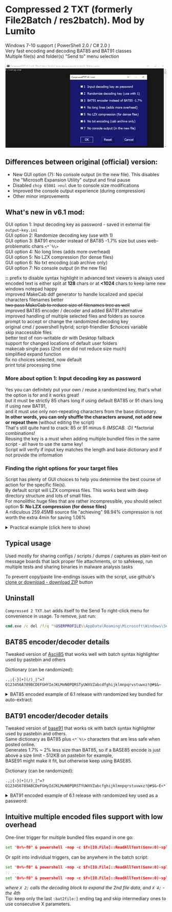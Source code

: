 # Compressed 2 TXT (formerly File2Batch / res2batch). Mod by Lumito  
Windows 7-10 support ( PowerShell 2.0 / C# 2.0 )  
Very fast encoding and decoding BAT85 and BAT91 classes  
Multiple file(s) and folder(s) "Send to" menu selection  

![preview](preview.png)

## Differences between original (official) version:  
-   New GUI option (7): No console output (in the new file). This disables the "Microsoft Expansion Utility" output and final pause  
-   Disabled `chcp 65001 >nul` due to console size modifications  
-   Improved the console output experience (during compression)  
-   Other minor improvements  

## What's new in v6.1 mod:  
GUI option 1: Input decoding key as password - saved in external file `output~key.ini`  
GUI option 2: Randomize decoding key (use with 1)  
GUI option 3: BAT91 encoder instead of BAT85 -1.7% size but uses web-problematic chars ``<*`%\>``  
GUI option 4: No long lines (adds more overhead)  
GUI option 5: No LZX compression (for dense files)  
GUI option 6: No txt encoding (cab archive only)  
GUI option 7: No console output (in the new file)  

__::__ prefix to disable syntax highlight in advanced text viewers is always used  
encoded text is either split at __128__ chars or at __<1024__ chars to keep lame new windows notepad happy  
improved MakeCab ddf generator to handle localized and special characters filenames better  
~~two pass MakeCab to reduce size of filenames tree as well~~  
improved BAT85 encoder / decoder and added BAT91 alternative   
improved handling of multiple selected files and folders as source  
prompt to accept or change the randomized decoding key  
original cmd / powershell hybrid; script-friendlier $choices variable  
skip inaccessible files  
better test of non-writable dir with Desktop fallback  
support for changed locations of default user folders  
makecab single pass (2nd one did not reduce size much)  
simplified expand function  
fix no choices selected, now default  
print total processing time  

### More about option 1: Input decoding key as password  
Yes you can definitely put your own / reuse a randomized key, that's what the option is for and it works great!  
but it must be strictly 85 chars long if using default BAT85 or 91 chars long if using new BAT91,  
and it must use only non-repeating characters from the base dictionary.  
__In other words, you can only shuffle the characters around, not add new or repeat them__ (without editing the script)  
That's still quite hard to crack: 85 or 91 minus 6 _(MSCAB. :D)_ \*factorial combinations!  
Reusing the key is a must when adding multiple bundled files in the same script - all have to use the same key!  
Script will verify if input key matches the length and base dictionary and if not provide the information  

### Finding the right options for your target files  
Script has plenty of GUI choices to help you determine the best course of action for the specific file(s).  
By default script will LZX compress files. This works best with deep directory structure and lots of small files.  
For monolithic huge files that are rather incompressible, you should select option __5: No LZX compression (for dense files)__  
A ridiculous 259.45MB source file "achieving" 98.94% compression is not worth the extra 4min for saving 1.06%  
<details>
  <summary>Practical example (click here to show)</summary>
  
Let's say we want something pointless as encoding a huge boot.wim from a mounted iso:   
Already know it's incompressible so we can save time, directly selecting option __5: No LZX compression (for dense files)__  

but just to confirm it, run with just the option __6: No text encoder (cab archive only)__  
```
F:\sources\boot.wim
cabonly

Cabinet Maker - Lossless Data Compression Tool

272,062,257 bytes in 1 files
Total files:              1
Bytes before:   272,062,257
Bytes after:    269,188,732
After/Before:            98.94% compression
Time:                   278.01 seconds ( 0 hr  4 min 38.01 sec)
Throughput:             955.66 Kb/second
```
_not very compressible 256.78MB, and took almost 5 mins_  

let's see how long it takes after also adding option __5: No LZX compression (for dense files)__  
```
F:\sources\boot.wim
nocompress,cabonly

Cabinet Maker - Lossless Data Compression Tool

272,062,257 bytes in 1 files
Total files:              1
Bytes before:   272,062,257
Bytes after:    272,062,257
After/Before:           100.00% compression
Time:                    36.97 seconds ( 0 hr  0 min 36.97 sec)
Throughput:            7187.11 Kb/second
```
_259.52MB, and took just 37 seconds, so it makes much more sense to encode with option 5_  

let's do the actual text encoding with option __5: No LZX compression__   
```
F:\sources\boot.wim
nolonglines,nocompress

Cabinet Maker - Lossless Data Compression Tool

272,062,257 bytes in 1 files
Total files:              1
Bytes before:   272,062,257
Bytes after:    272,062,257
After/Before:           100.00% compression
Time:                    40.91 seconds ( 0 hr  0 min 40.91 sec)
Throughput:            6494.56 Kb/second

BAT85 encoding C:\Users\z\Desktop\boot.wim~.bat ...
7.8508956 seconds
```
_334.78MB in ~50s. As expected. For such large files is not worth saving 1-2MB for the cost of extra 4mins_  

Large files also benefit greatly from __*not using*__ choice __4: No long lines (more overhead)__  
```
F:\sources\boot.wim
nocompress

Cabinet Maker - Lossless Data Compression Tool

272,062,257 bytes in 1 files
Total files:              1
Bytes before:   272,062,257
Bytes after:    272,062,257
After/Before:           100.00% compression
Time:                    40.75 seconds ( 0 hr  0 min 40.75 sec)
Throughput:            6519.90 Kb/second

BAT85 encoding C:\Users\z\Desktop\boot.wim~.bat ...
7.8476116 seconds
```
_325.68MB. When I say more overhead with No long lines - I mean it._  
_Just unselecting choice 4 you save more than LZX compress, without the extra 4min time (for this file)!_  

How about using choice __3: BAT91 encoder instead of BAT85__  
```
F:\sources\boot.wim
bat91,nocompress

Cabinet Maker - Lossless Data Compression Tool

272,062,257 bytes in 1 files
Total files:              1
Bytes before:   272,062,257
Bytes after:    272,062,257
After/Before:           100.00% compression
Time:                    36.39 seconds ( 0 hr  0 min 36.39 sec)
Throughput:            7300.26 Kb/second

BAT91 encoding C:\Users\z\Desktop\boot.wim~.bat ...
7.6984016 seconds
```
_320.33MB. BAM! The most efficient text encoder using just built-in tools in Windows 7+_
</details>

## Typical usage  
Used mostly for sharing configs / scripts / dumps / captures as plain-text on message boards that lack proper file attachments, or to safekeep, run multiple tests and sharing binaries in malware analysis tasks  

To prevent copy/paste line-endings issues with the script, use github's [clone or download - download ZIP](https://github.com/AveYo/Compressed2TXT/archive/master.zip) button  

## Uninstall  
`Compressed 2 TXT.bat` adds itself to the Send To right-click menu for convenience in usage. To remove, just run:  
```bat
cmd.exe /c del /f/q "%USERPROFILE%\AppData\Roaming\Microsoft\Windows\SendTo\Compressed 2 TXT.bat"  
```
## BAT85 encoder/decoder details  
Tweaked version of [Ascii85](https://en.wikipedia.org/wiki/Ascii85) that works well with batch syntax highlighter used by pastebin and others  

Dictionary (can be randomized):  
```
.,;{-}[+](/)_|^=?O123456A789BCDEFGHYIeJKLMoN0PQRSTyUWXVZabcdfghijklmnpqrvstuwxz!@#$&~
```
<details>
  <summary>BAT85 encoded example of 6.1 release with randomized key bundled for auto-extract:</summary>

```bat
@echo off & color 07 & chcp 65001 >nul
set "0=%~f0" & powershell -nop -c $f=[IO.File]::ReadAllText($env:0)-split':bat2file\:.*';iex($f[1]); X 1
@pause & exit/b

:bat2file: Compressed2TXT v6.1
$k='efNVd3#S0[R6^T_HlpmA8Xz&D=n|7E5OiI@4PW{}1bQjGC?;rw~.F-q)!+Mvct,YkBxy2Kh9oga$s/LuZJ]U('; Add-Type -Ty @'
using System.IO; public class BAT85 {public static void Dec (ref string[] f, int x, string fo, string key) { unchecked {
byte[] b85=new byte[256];long n=0;int p=0,q=0,c=255,z=f[x].Length; while (c>0) b85[c--]=85; while (c<85) b85[key[c]]=(byte)c++;
int[] p85={52200625,614125,7225,85,1}; using (FileStream o=new FileStream(fo,FileMode.Create)) { for (int i=0;i != z;i++) {
c=b85[f[x][i]]; if (c==85) continue; n += c * p85[p++]; if (p==5) {p=0; q=4; while (q > 0) {q--; o.WriteByte((byte)(n>>8*q));}
n=0;}} if (p>0) {for (int i=0;i<5-p;i++) {n += 84 * p85[p+i];} q=4; while (q > p-1) {q--;o.WriteByte((byte)(n>>8*q));} } } }}}
'@; cd -lit (Split-Path $env:0); function X([int]$x=1) {[BAT85]::Dec([ref]$f,$x+1,$x,$k); expand -R $x -F:* .; del $x -force}

:bat2file:[ Compressed 2 TXT_bat
::DoW4QeeeeeYE3Oreeeee_^N!Geeeeee]3P3e||[f$osWonNhwJe||m=?N1d7eeeeeeedz5rRiS|X+XhvPBH|8iw$L7RIp}I_/_zpe&UC[=Gtx6py=K,C|Dkk{rz,liAi|~eR3+w_BY&Mp5?wTqFYb,X@S71&bBUI~9/jmd[-p$|5B_))uiV(&=F!=yK7/D0wSS+e8lWk6c[C[L7z!Yzx!9Qbd$+}eM-gtONCfC9V-kRPb=_Q2W$;de^CVs{5sCCqm^NDTiM68EErm|65vz_;(oqAE?v9Hir[FpQRcO~3Fa4T]z$38IP_N7efIGj8!gYp&C6|y4/p70)SsieR{G,#.quS[.!jkwK4a$HZ[?NpFcg,c&-S}Zw(rGtf3BzwWkS-up3wJBO;@08qrfTwRC1I[=Aw@p5_r~#[XxbiqQC!U}^efIeP5|[-R_WUeAzQFe?RUbN-v2!tsTC@&y}}S^HEFzTyWB,@;dl6Dd0Jw;=#T9@_n5Nr]lL07}4vqKrhP[C0t[]q.e[0nvMzLqtuc.e|@);6w$8wlqoCh&Jm/M_mfJqkEfV#q()9el]/.|_bvxiAyD[PO[8z8B#5X!VkftJBEjG|;{kJS$8N)K-Sf7O,-BU,!ni26&hE)+)gX8w8!-xxY1^1}i5FC.RFHs{8+K1CoNyb1ovZDdY5y)2c)9QUTWo7u}a&!JR3{/k~|7)f{Y12@x)yuui,RTMA[i?k]dL96QrlRr2e+i,SuG=33xVF6k95+}^Wpf+Dq[2[TL{VjGOoBx-4&A72B+6sP6i?+Si(VWWFIqndcbjL~1MgavkI/kdQRZef.I1ZgjeL}?jW0c,~Aa5QgiM2M}l[78!JX]3hAM1Ps$/n3Q)ETB2r2VB&^Yljf.3OK=sk6Mm.k@M7diOaB{=,-kIFx)|B2/e]z!u4/povuH{=+@OMc@PS@uNIDw!k8O|DF{&&u7mM^|cR{I02@XJV01BruU4t8fb8W/Pc!NzBXDo+G/8vs-RCxHOkq{@t5F;xu7uQ$&s
::~hP)egsB?k$w{Mci{j)/}RPn.m51$?3V4mcEHQ]=VWW]!?{[-#$@Dx}-Mp}mqV$d21J9~Bn5&M-)dG5~qZfa5.6hQML/]s/BP;KaoCxO$u93}Iu2.zipnrx?7g&bM^d0yg;FeE/QbAVE6#cDJi;UfA.#f_2qX;[-)@4Hs4)u,KMOTHPG[H$PQKI~^!=Fjk7{O@{@|y#aJ_&3jeoGPYjxB3Pd$cGcR=P$(84t-fCvqz47o6N3Cews63DRGyGUm5om}bHpOC]#v,v}UMvm.Q/L?Li{r|s3m0;5)#Vt]DN-4^aGqil61lWIO^+MoBC+R=?W!UGKhxwg,6#[hed6!S@=57tm9_G!?dG,mPfk;Q]fzp&uREH9b+g)EYeJCUQ7f)Q,gi^4CGTK]P^~sAhDrKl}7.AOs7?GQ-LF{)hm)0g,Rj+89jH;Ui?$D6W}=K3He[yBwB~@TB)jfX6m^!QEpr83BPlVChFoW4w)9w8xGd0on7b&0WzjUEjmYt3epvz$G]&6XQRX1UjUW&b8NqeecQez9P;tPz53&@DgQa!-uW~E7|7im{kHF/F7l,7rK6[,KacTUNHcToWJC+;r6a.{I$Wi|m77/k(wCII8h(6y)7]n1A+pieJZV/GE!b8AM-Glhl)[6QenDpR#@hgG^[AT/ltA?aW}-o.-f02=iv#E^z{t2D~1kDbc,CH6C2YP_oGML$shb[s!0i_]yVnlBIuh!)n-K.8FsMlF{tGQG(tRAo(odw^Ytb5wsahW.9E8gnVoqD)=k8MXhKcpldFs9B$V^p6pbD13kM#7eB~$WTVO+R?_+[CKiB|3}aUA=PlEYLa$nh/iFFSw3[mgnC[N.R~Kj$o3p(168&/ez,#,sP~GOQ9UIrkWRJiA)vL.#Xa!hwp0C^?i.S!$hh}d-T.X67_(zQB}@oHIp_mv{QMxn-1q9|?J+w2|nBOx-~Wjhq0{nZlJHngdXM|?JfHr3?6In;1ZFGVS5T$v_}=.+bC|[@Z|yT/X){k@qZg^1ZAaB4.
::$T0qS@6YCr=!dz7A2#;dW5m19}&afhBp/AfcS~}|5.=F$TWnSJg{[S)-]!V!sLG.@1m9?6&Z,8l{zof)3{YfmX~2]1HNr|LpMR/L5O?N&V|nj-d5&A0ZSMQ&Fa3}n7u0|7s~#JSBlirAx8~raB@)!nLmJ,Kgzo#O=J.GA)FEL5fpLurCaSW68wgyW};p]M}xC9Jp#[L2|B${^zh{==?=TEc{0O|$EPj#$9XLkVR|A21WoeS@qQtQ^;D]ml,H]}60XVuY@ld~;uyySzpUm!NfmH3G)eXKQH&0UXEJ){0Rw#]W6OZ0Hs$YBe7;QC0m/8v#_]DJ(f6iiOyr,|Zsy8OrrbHfjDJD#.G~$&FO/L~v)FB1XHL0]/[5Q8JNw7lY=}U+IY~n0iRLmRT|/N.v!dHgH,1={(VLqU$Ng0GG[sj[PKjT{D}UeCugfgA3gBse5$+M7mc_$.jQ{+ptVef~DDG{D.-fxnNeO)#?6!oqFGT0wso&Ke$cJL2-9Mg60x;|!N5$JtowC+HqCDct+jPUN+WJA+lqnI9Vxd)+,{~=J=sJ[_cDz/{H#20Z+MSTjq0sbcCi@mH9;d!8+)u7OQyvbyJEyf9IB(Pihpu!1Wo-To)/o5V!/Y9Q;4k}#wbkP}{0kKq#6dL+?hIy.[WXKxogi[HhGd9O-pC|@AY(7.;aDLcl4Uwald|_z+2QSR9EH#V0c6hqwV/,)9}QnqD}vD)5Q(OYc2UA36uZ}X!||cS&sDYb6pl1+P7U5B5XIYR0y#l~8w}I!Do4Y/I2HP|4@O+6{YZlIU;j/1(ZsJ29XH3uHY9c./t#4mwS7xT1?U!nh-mnXAJZiueKaTd-~Y16eDj+h[a/7wX!^X}baBFd|$V3KL]^orXITdA6cR,Wim4tDM)z!UvTdd(c{+}={c?82/6XTP#}f;[jF1+cu$=s#J?{zUwOYlesgrbY4pbs0^t^TFi4lPV}m3).LT]!l/q+KLH9WG(zD$8K0@)Lh()N)1nA2Ob|1RKY)M{h&H=jm&^
::^Jm$gNx,gNayZnYp@Ec&l}2L}V2WvFbLX.}J3o}++|_B&)#ET~VlDL9TajuPO.U!fGQ#X/)]ACv?Nh3GHy}wwKWH8,gH_c9!Ba{TWPgZeDT7l9;JIkz_B2/oi,=58s1lBxVKDYW2Mb-SpF^pkB(wi;oh]]o{U;ry?I;khIP@[-B+xUq0SvZ.Q,MXj^i3W=Ee(4qW9?$SjRL^a6RzDf}u6yJjk;IeBa[eVW6HHTM8T^UHkHwUe&er#qTKYnB2MB@qd_rk-a~[XCpHr5VbAgV^fH?dW(owFt.kVtO}emeF$;uh-,$l^RW)YblC,gOld-F(S7N_H4_$DQ.1!NF4vI]}[IE=V,vG^QVWoEN8)kgI!/T5YlT&a]bZ91|),UIPPT|/ntRizL,(~dTcJuuwGT~fD1DhLXTw6$g~2pHORy(x-OVNAvR7Vcg6|T7u?!4yx&b{36_6_LM0kfP,kEm-1QgS9?EIqzNBJo]t0YbF{b7u|EuOeDCgJ&[Rkxo6Sp0Dr1lTgbCCur0RNe8LC;Hwh5slv3$lk!fnPRFdDZ~NeY;b@_DdyS+_?-w1sJ7,pY@A0pb!+)XHmvsGFKg-I+~f(aHdns,^iag7a7O9#)bTOX~2]D]Ih]s~erJ2I5m$~8ml6Sy!c)o7-EI1[p.evIikpI9^sfsQ3p2PZAFZf$mM@DFe?-2HRjPS0cgB!+w8T3z$tV]poDz02JYhMT]e}lxvFdvcsB3OD!_3Y}=1ola4Nz-O8WL1;rubBP4b2LLfzavhRwXqw]$gb;~,+fbIHRy3WC~pLyK5c5cu;3B{Bd[JS[;{=Z$!.L1R6=q,m.,#-/!(o&dX1(]Ylh?}9OUMlSLSkCG;&EgpR)$lKOjxg6[w@|w6Gv|k2QQE;FfDBtis9!d@g5Pzx^g&WVwMTW.tVQ#swFMZ|o#z}442pw^Q_[m+-}uuVvwm,3jTQ|/x]=tmJlTZGiSBQr29g/|NK~.j!Pg@$=ndDgL06GSj14N3eJF,UxZKO0xK^AmaoX19RZ&
::J=B|XLqg-F~v_=UX{(&7Q9BP,jYytD_)tvvn4o)]y(Z]P3(Kc|P6TZO3q_0)2ZaG$FA3p]I],~dyHonL3fC[Xttcvub1j2#NONg0FTQCXTNzx[$rQ!IO$~+&2]v?w?7}/]s-~g-bep||+#k,2O0;~wO,#F^3htB(kkrm]l&M9kfv9nOipi]+CmMsfwJf[^4f{bep!PZ}fWYCL-r}z.fmHSP|YdGK0n^;j!fxcgE1z}lCp[y!91,BYIpYdiEoH$,-Exk@b9qKXmoGQ|kk07aAe7(ycO@fBFo0yeQBaWs{1V6VaYb+oq1,YAO{|{rG87=dYicP25|OGI)qeet.+T[ch]RYanT3S00fL}vjGGbn1,YkSqQ[w;Qy@Gm0ZQgZ[KkIy?kKc,}$)4sp@,pGXg,hLXqAuDq]uhRn!&]$]ep0&rVwm;WnUx9XK!/2i@au5aVOMmVMP1ADL!^}85{LAk^kD{=Nh9c/lm&{VH[$XX55h@0JL._mI7Lg?n=EzQ_Wy-W~&hBZJ.@yNQ1]@FGfLS/aHXFvbX77lF]lX3dUF90b[7bx.EX~BCE=Rew(Kk&JwqjBZVUot?2bHBTIKnqjW~C8Y]/da2^]E-#o@B@Ww]s|b0x&,ZZmUNq2eJbE1Q!i;7?$pbz[$Hp$04_ddz&[alR$Tzs.v,OOZKlQ!J7~t[-APE~@!$Wo&bNCOL^F(^nBCba3w]&Q2!uAj[i.QuM7gl2Q{vr5n|~R5D&NSa0@omY_mn.1p6=6;;6[NVo02pZPCKVOZqHHMkm46R|0iBLB==iaN8h?@pWeVnU#w/$p/dBkS^[y)XPOu#r.$65qNLV2^Cm9?EMbwJ~6ibWYLdo[(pEbWbtbS/XbK$}+9^K[Y3,PZe#kxwjd1p$4Fow2Fy/vEJ5td|a8vpD84C^7iQ,G;#zP?~,YH97jv|qa-HfHozeA[^3Y;efhf&!tj.V($MXuDXm1Kl2_uz,v;@!#yng&(]Q4OL^x{+}_)q4qAFD0G7D6YeAqPzOY+&x{iU[
::dzi?ianXw4=H9cl,vY}y8byX~TcW#38YEk8z|a7c3VHQ[8#_SdHNE#eI159?kcm{|oomwm;$lH-~6-oC1o8P#f,520O/fm,WjQ;5qkDUcojU(HDyu|azncn2RLnvz~IRTN,/O1XVZz+h_T?}cso+AkSJ_Dbkdm.kXA-;O)Ek+t?hX|g.xtUpfe0a5szT(m,qi{~RZ5Y22ATEyocd[odEPvPH|kBX6adS|l@r~SEWX{z4a3/r,|2bLbOgoK;rH).WT-]G;?]OH&AIXeZJ.aSJ4,)Ip(u2,B6wdzQV6{/|ZrB806[8G_Ot!O7=iOPz+|0X7e1p{Xl2LQ)GgVh1#nZZGW/.&mH,QhP2UyYw}Gak$Da,Asj~on~o=g^r+-3C75unx1b1I_ziF&QwvS^Y3z/?pfc7-GGk~eE^!JLil/_l)&k9XZAKBmj2U-W;c{zHmq+x]IzWb@ULMIT&yjYp9Yuo(3Ymi0oRuykKjY.]UL9M_+XZ_[ID)kLd=[n}kD^(6_5M$#Q;^O3u;;P;lNr[QrHYvP/}Td,T-f]G|kQ5RjY}Yz[2X|YUSf{1Y_yd4lYg3]zwEmZx?|YE6V1w.FO_j;F@U_^no_?ukI29qMPk1Ar|^A=UL5c44xj!=?FV[wCMr~Cr@~8wJ&-TbzC$Z1-I6NsN=8RUylK+k7,.DLEghEf-fOuTh,!N^,BI{g75f}Xa#,L=kOP_)5Z{Z@Lhiy/NM_3dLo)z3_Zeye{bW3[$W}G]-&vG_&VDuoO.yw2?e/roA~y!3/aB37)NX[X1bLE,Vb=WTK!toOZIpOo4XWZw.B0UN~2[~y4{Uek=w?P1XF!;FTLFF@6&H;1Ya~2Q2ElZ1g7[hAg$3NnHw@{rYNDzOs1McbGf|1#qJ0qC@Ya#CFMf}(AJm4^op8@(FT];q}xmR;(ZgEXu4jwTy~sPhe8/#-s7,}WBQq(MavrZ7C9-L^k1z.0ek~l2^1+!5H#=uhA9JjM#M.YwDL4i$bXTyd;-w&5mDVv#^v^.OjR69O4
::6CunH$X00!r/3#l.5}aTJ?V)rk,bT]|jT2)[-yrOJKB@fTz[o5ff|0tHp;l]DscK[ukx)?8UzKT~uF9LyV1TcD7H_,C,]iv{7G#uPqm,hNOXbBe9;f;1IadUn|(6aC}RA=_OrT1/OYz$g11.60M)_f~EHN8/!mJ6d{Gky5?#.RK(7j?I,})7lK33L^)fFj|kQiqGkuujCsJ[Et8;#{X{N-WZc8s.^?+JXApf!t[/uBXmy37E+uzwUqGB~k81{7fkj[LKhu=PCAQ$Nc0pGH1)r;xP|DfcjsSYPpC~Tsvo1/d#4F~@MK!6Y99^40QA3R+UQD1PNpZ4u30=rwz?f^HwVUt-HlZ@F#joF@pCg/TRT@_icXGn6l8EdLkjVZHeP!mngrUKqY;ifF&DtUTq=T7E!~_]?@WMuS6gwZqLe[yF($,#_;Aw&6JM7qGeYa7Fj~[FY@JC&)w+8sUHpGo}z02GT8q,rVRsuqOhclKeLhNsf/QmUk6L)m(m~H1j14P0F|w-=,quQefg1qzx6a1_r$$BZSL&enFhdLz+4wCSUL+9|I66Ao$n0N,~P11@wlrQ^sVVi}npAGKmz6HB@J?Iv=s=L|hvLRr,~&51}kBg_lu?oG&h-7RU$,N7(7[0/5ETQH~LS2?o(0&&$V~FH4vQ8h$IEH!]-H9tTKgflAnZ$fKPpH|9j1y7P=xr$akDgy=3}b/!6;Wd|n7}+ga@voR4av995/Pue9aJ-Tm#CzPsc2PpmJ8d6P_)8!lQN[2V0~e?7u.R/Lk;,?b8T4tk)~D{7AIFYmmT=#(rdZ7}}pB3WJU.[B{RElVTNYl;gwL1G#_G]0rMqsp@-nAa@uT6fY@1UH0k#Uarik3ro?WgT83Yy3Ia6{c=c
:bat2file:]
```
</details>

## BAT91 encoder/decoder details  
Tweaked version of [base91](http://base91.sourceforge.net) that works ok with batch syntax highlighter used by pastebin and others.  
Same dictionary as BAT85 plus ``<*`%\>`` characters that are less safe when posted online.  
Generates 1.7% ~ 2% less size than BAT85, so if a BASE85 encode is just above a size limit - 512KB on pastebin for example,  
BASE91 might make it fit, but otherwise keep using BASE85.  

Dictionary (can be randomized):  
```
.,;{-}[+](/)_|^=?O123456789ABCDeFGHyIdJKLMoN0PQRSTYUWXVZabcfghijklmnpqrstuvwxz!@#$&~E<*`%\>
```
<details>
  <summary>BAT91 encoded example of 6.1 release with randomized key used as a password:</summary>

```bat
@echo off & color 07 & chcp 65001 >nul
set "0=%~f0" & powershell -nop -c $f=[IO.File]::ReadAllText($env:0)-split':bat2file\:.*';iex($f[1]); X 1
@pause & exit/b

:bat2file: Compressed2TXT v6.1
$b='Microsoft.VisualBasic';Add-Type -As $b;$k=iex "[$b.Interaction]::InputBox('Key',91)";if($k.Length-ne91){exit}Add-Type -Ty @'
using System.IO; public class BAT91 {public static void Dec (ref string[] f, int x, string fo, string key) { unchecked {
byte[] b91=new byte[256]; int n=0,c=255,v=91,q=0,z=f[x].Length; while (c>0) b91[c--]=91; while(c<91) b91[key[c]]=(byte)c++;
using (FileStream o=new FileStream(fo,FileMode.Create)) { for (int i=0; i != z; i++) { c=b91[ f[x][i] ]; if (c == 91) continue;
if (v == 91) {v = c;} else {v += c * 91; q |= v << n; if ((v & 8191) > 88) {n += 13;} else {n += 14;} v = 91;
do {o.WriteByte((byte)q); q >>= 8; n -= 8;} while (n>7);} } if (v != 91) o.WriteByte((byte)(q | v << n)); } }}}
'@; cd -lit (Split-Path $env:0); function X([int]$x=1) {[BAT91]::Dec([ref]$f,$x+1,$x,$k); expand -R $x -F:* .; del $x -force}

:bat2file:[ Compressed 2 TXT_bat
::gSuP2(((q{<z((((((kc((((((((}bE(I(((G&0Y((tf((yGDe-z[hG(((((((((g,6.LYj@m#DJRN#^R-5Gyn%<7q$xWs)b8_?YGz?%BrfEI(|J.Y)iG(dj|xJY((bc8Rok$1>/3`$tRWD008[gw[b@/fKl-i|2=!w#t?g.]K>,3gGZ9M,.((TpuR[(q{<lZ`S5opZdY<q5nd.sd1hG|G7?_9(E~x(_(~)=#f_<,y#E<?$auA(eRs&&*#xhz\[G~!t>,c^tbE8c_BOVGsr%>6azBCfVDTY?!S,uxCqbAF((F(<p254C3{C$$;+vP65;3c5;PY{x,Y7{@^mna&*u#OG|72Pp_k1;x<LmHH{X)}UikxU>7NWa!e1.)s/0xshbG>d3!MY)]XSg_SI[8H?punA`-`Nt2q<)xc<x6<6f8.eD8G!3Zqb|f?(??s[2ScBXFVR]6-!6YLPzOZ3A_&}`*t^..21t+[ao4IX+bmZEwk?k!e)0.I{3$pj>Sd!8m,@W.<_XvA((6)R[N>}JP-hF@XIfI-7gnwf)4sW34pxo;BV,Dw(+m]r,}yZe3)d\<CEi(@BOx-)>k{7i$lnRf*Z-@FnJ6zDJ>yKVIT.X.T^\VaHUx&xkY.9C2Ky-uG7;,nS7-jX\InJjnNyWmxp>\?E)4cGARV+}@+HY4{,=[yW4KN=q7u]]8SEmNp@-|N%.7OjoQ=H}w*o0hA5az$pBWc]A(`!a#V20@95`};`F)a9FgBIkdz\jU=M6dH5#.E6F1!z$|fFn8<Rf{4vGF/V4+@4%<#]nXy%HeL__aP#tacFc9}DICsWO&B@aMRH}[;*J7{s(mG8^eE2O=rV+kpsAa0$wl^Z/[x.l=6|zhe>y0?8H-C~v.]Ea,#LsdgAc\xG^h|T_XE~<f}8#jZm$h6DHC;JEmS6d_=_iXQ2c=1;lGt[(rsEu_!g~!_Song\^Okk1c]Z.z%*`9FpV#!<wd3Q5l]=*yR9h9T$z!_6h&v./LT\}bCk{HURd9p_1dDmE
::SoB83@ky5L&6O;|m>dA{kQpj~]SgR7oDZ\6JcfS,j@yHg\(Vr(MwfclLbcMv%{\!Q`!.ouD|M>qO7LSNVE^/.hI1CMw36QV_Ac4cJe#vap[7vRQ`[*B3D&+[EmjVE@{F+24,B*_J8BC=i^){2-6F~bvqAN!TLJV,1y]XrP{pssJ/HY+i.Ln#70Q6%`-].5LIGi6MA,.\($?qzP+r(g3s%;\q8V^fy0IFgT<JBmplnO!V`/b)0DNObnzWl4dnj<nk2tLF(VB&T;+Y<\uukKuA}wY5`D#ed&qX<3r`g5,$)%-U^&udT&iXE7UT+ru6M&>BjF_zi2=-g9.f-q+H~N4d4ce7ffOI\}od9|WdS$y||`5?v52vn@-HM@XfX{g1[Yy&Uh44{8*aR7IsO{(7ufJIfRPh]YU@t>&sP~>_h0Dw9h*3>Hrg<aPxW,1K^2\R;>M8ybx0.f2{VD3P!ety=*OOa&UxV.)+V5xNJNIR_f0SVTlQl4m,hb(Jkc-(<_LI>nS46|avx?VL9<waK#W+^t3.o%Nd,U;vm}miTuDIV%RuGZ3EI.l,CY0S^PbgvveuZr%CBtK-q\fNgm#a.NigWDn]}E>t6I\;)chQyn[OIF?6&lC=exhzJB5$s!v3wr(Xyp#M{mp3fk!\Jev/tFX%bH6LE;4yfJ/ODc?wqvd{rEv^U$/wX71#w^zOM0H*?/A~Yp~XTz1$X]}+,11QZ}<m8#F&r,mR,l~m06y}4fo.hF%nZH[\M`cScqi*k<!*lcI9ZlZV4FITVQGakAld]MMXnMpsdnzr^6/_lvXeiNB85>nqKj2C?Jy0t{v[Ok,=h,^qV)8ovhcQg[DSMLW$?%E@|?>+]oQ{ZE[6#a;-ls`toXn.s<7[Lh*vU)Q~wy?~\jbEgi#l7y7MOS=Sf>Iwb5xv8yt<>jQRO_8@4##]UIn^w`#O|3r3XyyRP_]p=[zykA.h6y|U>k>a6~<_8-9>dT9M|\3U!{LUw^X{c)tI,^Lm47B~6UG0r=mi?n?qDk^l
::ex&t5td]K~tQLoMl|U\9\=7dRk;-27?`NKYuq~Z5qieFmppl=NM@BoISbz}46=w&^p$1z#/q?GFM6&w$>{FpLFBKFU`y~xuh.n=d=2OHufo*NC3O^_,u4/M<1~4<5n&jw|-@|0.^.Gt.?c%uNLtInv}RWyV?9vW3C3f[w{HJ`xywLlPaJ9)tk]aIY*O(9Y6HJxL0<\gC&6&F#.U&Y<>&4TR6,yp9^M>tgT!5em?;TDxMx3C461M+KwxnO%TYsUVWo,`s[H9;Emu!v<u7>d]-N[C%)G{>.Ri=v@(WVuM4_!!i_t3pu{-Lu|kiUTmI2pA|))hNs)1P]?knY\|\ZPIhTQ$wk@1FS;%ORp~Nwp/bdm-.YA,D9jL9=@O;Y;x~`z=bsB5+!LplS=ex/Gak%+19<l11{jd>5dkXv1-B3Wk$LhM4n&@[4P~XAd>niTz+Bg1QHUp5\_Nu4oc%5%Y~eroc.jQAKT]#w7^?yIFb$AhqjM7R\Key#L5`C)#=i5nm`XFi6TvyB}5EMZ#e|od~96qK8;TM_OR!zEZ,B*!Oqzm;W>;M{Co<@@3ZiQ|/~UYi*=*H^fV$9&dY@o2@Dm(t*^mr)f{I}Q8,/[i\Z^ntxX)}y`yN<3uW4dqD0hg3OwP59@y}Wac.3w#z,.Ol0bEY9n^cwiKg-_odi>PA10J1)jHD6EJjGc,,o}UV*7/W$PR}UL`Vxg3Ag47qg[X/Kwt0.KldS`KEcSJ#}yf9*QMCS!j!7RUjkpt*N5&FIL6v8^W%#Q]aohmUY\+>qB-uxDl^Ft*}-iv\l>dsHNsBH`^k!#vqS<0}s=J,1Zt7wQ#l4xtaa|5=^{K(x%Qi}BD6T#./iXqLG!+/$Cd1r]qocsgq[f2#Usr)v5Dg~AZ*O$84es@Sad,6IvvNT5/x(sB5*v%$ycOcr[MQ]*RvaFt^%^p3=^&cy.uHBr@4Q9Jb+wU+?b(<m<Lx!gO!+&vLYBn_]@uDV~^d-PkI(A#k]YA/Y>*]N}+-wk#mo^ohKf-]R!Dw
::Hb>~v/~cu0>,]On`ckgdXgo-,1nD`s%e|nGsr+!.Tf/+p3pmRLrUE_z-i%Z\Na%~hz}a\V/=z_J]qk~RA;z;N!*!0[#?1$S}u\vQSpZf?w8?pgxS8-WNY~%%Hsjr5{sG+U]%>wL~{h3i.j#J4XC6dCHRL/#M=Bd/|VTP-/r4T`TN_Uf-+P([KKu2%<R1(2[su-\.e,\O2TEQc`w~<T4yPbO`JgVI</@}Jn&V<@%hds(={+RgXGIn-Wb+5F6p*rG]@S]f+ZPhi0%k3]mLCWMBk2P`~j15^q~_v&J{;GpXYeWs3+v-]CnbX5IrnRf*$(.=@Q+EnDrp$&%m##cC~VG5oY]#VU}<*]fZt*fp&p6W@Afp>g>jU8So90gTs[PFov`z62g6EW&~Nd66gwZW=E9#P_8-XjdJC\S^(U`@g|DG$hH_brBCT3jF1t}sR*wW{Xb\CPptWO3FI/z.|]6}JI-+h7a2G/o_`I}?m1c;/tA\q~860Kt8Q6w3Yz!We5($_f8%Zbx[HTm/Sxf*o[k,aJQ*l-s7|ql~Ss=f;l.Py#wv2X-3&Ai6{4oVKDv/anTafD!Q%+n*n~ZC-o2WiVVSv}t,^K=2vYN[Cl<SK_cnbtIxl+bld$eCq+X8A}dd3EymR~~hYP=r1G-b[Q9{CrbszX0/8<*Xa@mZ.{p6>FQ&ra0m\_+<Pq]HF<2C{ER5r$n;8/xYCrb!A0]9^Go}HmWO!K]rKfSJv&hNwch8WC,OoO6O(8(bpA%)4chF)3mMh+A+cqT4cB6S/sEDcX{?3xc;o#~8[l?HG@fq+8Z)p@z/L80N4$Y[PK0_*.5~UI=/U4Km\FcjJ>u^&4S3tdA.puXI%OZ7=/4>p{47X+ATaH?zE+sWrTB}_dm_]W2[@B](dulXKswi&torW6Z~A2$X3f~@&?T?g7]Sv{d+~egb&*Y]a)N5/]7b(`}ZpOqV9!AOkt,epxp2oV}]C$Lj}TL,#8M)RTuA+Z9VgU^?{-!$t#u75fMR7/rB0<6;($$Sh!0d
::krNpIrv]+CeQRa~Y4jpPf!GJ9qA-0E?)$jiO-|Oy#Jt`#}50|Y=zD2HhL\+Wr-~;OBOC5&Tx]xy6MC|`I~(L,1=@+2Y=\q%S0G+~UxW*6~D7I$$)v+4W//\\I\E`x{P0/!Y/SnrrUXW&Ik)FV/`YMJrm2KL}KM([M%x0QF[W>>cVd#)WJ>6Z`VHbZdy4/<B]?d(yJuJ-`@`R>#P[F]84ze;+Ca%Z;XS`TFL.skj$$QO0mA\Ric459n%nVf\ywY/s[y_|4Io1H_n=;9dx<e{H{#5<>MbGc%%P,^pAK#R}<OeZQ+=w0*l{kXi#|b+!eD+!?V6J7@U}GBlJ1iL,,x1QGV7\vVXR^&()dm04l=aVLyC}-hTk0w$eA[!.]D2Z#f7fID133SME(q4RT5rfD\-hb]uN.*(-`vjlpcIT|*D2y55D\/[wcQ.W-y*0DbZ*bg^#deM+q7hj=OnLO7NbYe%*56|FN]zAx0X]mF$|b@8,!Af/yhhicZ|E8tE_0P?>u[lzqqpQu]zYy[igtyW}/;&\Es6[2~TVq&F)>cuR^r.Xl>i_N7VleHyy[SP<v/tv<5WCi`x%A+QJg.Y~I~Rg]AeJMx*b)9?jR=+u1PGk7aKy8Al/AuC_$!,4`]DGi~}Dr%a+ee{#hSPI!T^G$)y0*#}qx8{g0>zP/8KfLU59KyQ}[})>4Ld;|}FyTSp.Cc5db4ZP.ZMG$|)w0-|gLr,s&9C]9hl7T%_z7[;2e,!gdYS](Niq=%K5,6>2{D{>,K`K&kHDwIk}%^e/)LDQLk?~fd.PT[!JBPcw;bNag{,bEnqkDdmBV\Gi]x|avjh$&}60J=rK8PAsq%vW~rM~p,6/jfBj3d$_(y?rY;aQM+^b-xqeC8Td%CSv}Kp8fbg~Aq.AD2Nmjt;UKJ1g,w5s?)V~Z{ZK9g0.wl,u?^;,I,SguR`l)*(W3D2&.=`hA0OT?`6MKnd9mu.rRY{\84L75U{Vo04Bu?hj)UO7)zY%-t68?9C^I_\Th6,3fnmal~Nz
::+JQ7G@*dNhgm}u>5s{@X6Id,DARxX=^Ki?*qc)~Ee#;,;Kl~AAh`TYZxF2eQ-Bw`vIppv<;XX0r\*[0S[2jjUN.M;Zn.<TXz#I^hLzMGKR0^cAABD\W9JX<J,e|!.`,h7CzFkY/kj2nCTJQoU2poU-Q_`8NJC=\CS/,C+dGZ4Ah>K,`u$)CMn<PI40TbZa23D-L&gEX*@OUMynTW|PDI)^/zc})A3qhoKV$CZY=h{?gVBu/u1}xL<>6GZ0qB`EV$s`xSua{\rB#e]k(D`4PJNT[$hUeB>{>a8EX-t%BXI^6WoYoMa*igi@6UOzYDck5~keKFJqL=q_qW8d*=3.pTNYn01ph<obZ{*[E~Q{$kT+{n_4Px5_3T%@zr)q0j$MkrH6=k#wf)^*F?s$4kX#KjP!<t\>fC;HC%0?wv/SK=f-b~Huq8(((*Z[nCQT+@g`OKB4}LGee&VK$~yq=9GoN|ntZ52~W-l~GPY)#F-z=h(zuurLM^yR9`D5M9*F\Q8cJeqe0zZ`alH;{[Qr~Kof1W0K$Q-IdRt.;#0?eGM)5)%o},TbRg*3jJu<`i[ANElRd}RJ]Hx99Xl1GBIW$J0O^!tlr&b_?@Dxlp\I7Su}LE>p%]OW+L2XnzaL0)NMP`M{$t{K(>Dcd{x{Y\iC1+>xckvOAU-Wg{#7Lkru=azYcJ~g>ZJF(~{1Fk!d%b}j#k`pqtV@)a(e&dJ`H!6?dr.)okHX@_ohT`viN8}#fd_}B^b{bO^CvOrQt;40rGvGGd*+>SDZ]MpiG/V%%nvw;44TxLvK4EfqN#9}?u|H0!%d{HmU`-bwO^Fnl{*hO|hbDVmNE}Eux2Qjj6vxZY$E$fLk}8wfOh+TjZ}[%kgr4-=_-Jzh/}<eQr\`52n!fLEyE0%T7;1E)xp~vZ.AN36&WbQ<IT|C4>pMpMZV93C#pRu8{SiwI%L\jb|?*8fN?J%V~knJfzR5xY0[XyK_\s1/pG^GxfI@si!&A{![F8P4cu2PWX{]P*%HoJG|vWIKBY
::M&!GXQAw`wcy]+,^=KC}e7DY[+SJ8Pxu.8pJUH+bxPRfuuf$2pfI2?DRN>0FuDV,%SeuYqu$<z1`X6wIgmqJ7rI3{lQwGdQ-bbTs|l1uN9k_1$p,1Lb9<i7PGnzwlawZO%p<_P=./Nn<l^pq|3\aUv2~UukF4d6MpzxwwEy=}*UAbob_pqZ~)J}08NG6|4cuNa]\p.&ERM]\lLj51`SM1A3JA;*U1II>Gi!xMYi?ri}m%B}5VN?0>EMz~UsgSkQb{Pf>%KjW{F[ED0ADLw2`pB2}_2)eD?uXQW1J4,!m=)P*piDEkJ(Ia*raKE6*UOgh13C]ayA_HuQtg?zo]Ox9bQ?Ud!V~1*E2\gGc=-TUh@E#QU[5[=f4n]E+.};PZ};P/\tLqoo5>U/?1LNU<N%M;xnTtd/aX*!$~7qP5UBdEvPb=S2~lZ8Oy=Gtm`TY(ZSam_%+zyYCYWH{n+(L&u(S]4yv,p*6gxD2Q1t]~jT>}}}bG/f{^,cP[In..ppzmZr{*Ye,yd~=Mrtp#|*-L#rQL.~WHY&YHz6Fd1@2w+<4tw(|2=sO&{_7,%T_oy_Z9tLKEOro,.HIpyTrz8+AC,3R>.FdN4!a_`{IIZzO<(QBJ>#<}E|Sr+)Lw.|s*o{zBu{Wm&Ie<QekbuFYMjd9nnvz,_$rvvQ2/b?1ooq6sL1`=Z]Q(&x6M;@/Ap6s[7[`{vS,,2\jmKtb/FDODBT!|!_mu)BW~5hX6h$xEdU0]2dQr0I(y^N/8sY
:bat2file:]
```
</details>

## Intuitive multiple encoded files support with low overhead
One-liner trigger for multiple bundled files expand in one go:  
```bat
set "0=%~f0" & powershell -nop -c $f=[IO.File]::ReadAllText($env:0)-split':bat2file\:.*';iex($f[1]); X 2; X 4
```
Or split into individual triggers, can be anywhere in the batch script:  
```bat
set "0=%~f0" & powershell -nop -c $f=[IO.File]::ReadAllText($env:0)-split':bat2file\:.*';iex($f[1]); X 4
:: ...  
set "0=%~f0" & powershell -nop -c $f=[IO.File]::ReadAllText($env:0)-split':bat2file\:.*';iex($f[1]); X 2
```
_where `X 2;` calls the decoding block to expand the 2nd file data, and `X 4;` - the 4th_  
Tip: keep only the last `:bat2file:]` ending tag and skip intermediary ones to use consecutive X parameters. 
